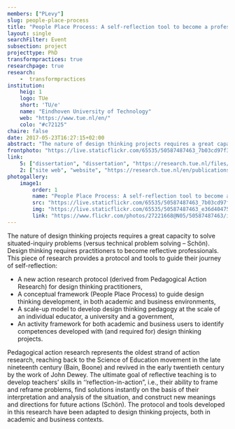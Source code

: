 ```yaml
---
members: ["PLevy"]
slug: people-place-process
title: "People Place Process: A self-reflection tool to become a professional in design thinking, based on pedagogical action research"
layout: single
searchFilter: Event
subsection: project
projecttype: PhD
transformpractices: true
researchpage: true
research: 
    -  transformpractices
institution:
    heig: 1
    logo: TUe
    short: 'TU/e'
    name: "Eindhoven University of Technology"
    web: "https://www.tue.nl/en/"
    colo: "#c72125"
chaire: false
date: 2017-05-23T16:27:15+02:00
abstract: "The nature of design thinking projects requires a great capacity to solve situated-inquiry problems (versus technical problem solving – Schön). Design thinking requires practitioners to become reflective professionals. This piece of research provides a protocol and tools to guide their journey of self-reflection.<br/><i>Doctoral dissertation of Véronique Hillen</i>"
frontphoto: "https://live.staticflickr.com/65535/50587487463_7b03cd97f3.jpg"
link:
    5: ["dissertation", "dissertation", "https://research.tue.nl/files/65720264/20170523_Hillen.pdf"]
    2: ["site web", "website", "https://research.tue.nl/en/publications/people-place-process-a-self-reflection-tool-to-become-a-professio"]
photogallery:
    image1:
        order: 1
        name: "People Place Process: A self-reflection tool to become a professional in design thinking, based on pedagogical action research, by Véronique Hillen"
        src: "https://live.staticflickr.com/65535/50587487463_7b03cd97f3_q.jpg"
        img: "https://live.staticflickr.com/65535/50587487463_e36d404751_o.jpg"
        link: "https://www.flickr.com/photos/27221668@N05/50587487463/in/album-72157716601045922"
---
```


The nature of design thinking projects requires a great capacity to solve situated-inquiry problems (versus technical problem solving – Schön). Design thinking requires practitioners to become reflective professionals. This piece of research provides a protocol and tools to guide their journey of self-reflection:

- A new action research protocol (derived from Pedagogical Action Research) for design thinking practitioners,
- A conceptual framework (People Place Process) to guide design thinking development, in both academic and business environments,
- A scale-up model to develop design thinking pedagogy at the scale of an individual educator, a university and a government,
- An activity framework for both academic and business users to identify competences developed with (and required for) design thinking projects.

Pedagogical action research represents the oldest strand of action research, reaching back to the Science of Education movement in the late nineteenth century (Bain, Boone) and revived in the early twentieth century by the work of John Dewey. The ultimate goal of reflective teaching is to develop teachers’ skills in ‘‘reflection-in-action”, i.e., their ability to frame and reframe problems, find solutions instantly on the basis of their interpretation and analysis of the situation, and construct new meanings and directions for future actions (Schön). The protocol and tools developed in this research have been adapted to design thinking projects, both in academic and business contexts.

